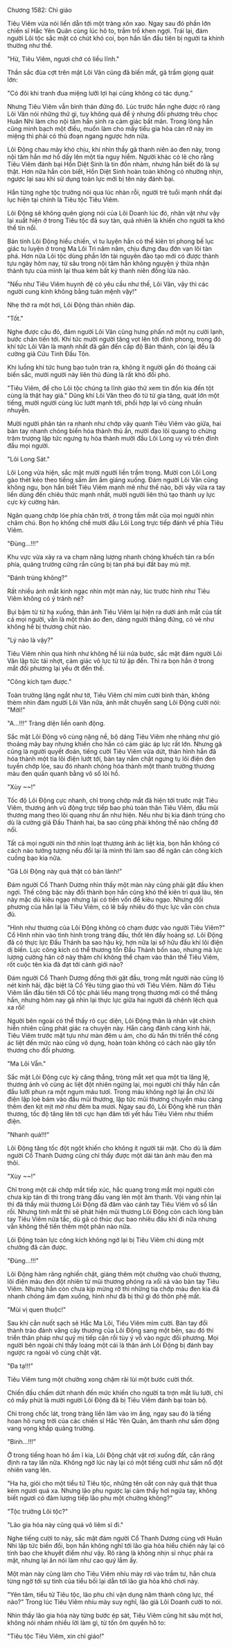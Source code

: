 




Chương 1582: Chỉ giáo


Tiêu Viêm vừa nói liền dẫn tới một tràng xôn xao. Ngay sau đó phần lớn chiến sĩ Hắc Yên Quân cùng lúc hô to, trầm trồ khen ngợi. Trái lại, đám người Lôi tộc sắc mặt có chút khó coi, bọn hắn lần đầu tiên bị người ta khinh thường như thế.

"Hừ, Tiêu Viêm, ngươi chớ có liều lĩnh."

Thần sắc đùa cợt trên mặt Lôi Vân cũng đã biến mất, gã trầm giọng quát lớn:

"Có đôi khi tranh đua miệng lưỡi lợi hại cũng không có tác dụng.” 

Nhưng Tiêu Viêm vẫn bình thản đứng đó. Lúc trước hắn nghe được rõ ràng Lôi Vân nói những thứ gì, tuy không quá để ý nhưng đối phương trêu chọc Huân Nhi làm cho nội tâm hắn sinh ra cảm giác bất mãn. Trong lòng hắn cũng minh bạch một điều, muốn làm cho mấy tiểu gia hỏa càn rỡ này im miệng thì phải có thủ đoạn ngang ngược hơn nữa.

Lôi Động chau mày khó chịu, khi nhìn thấy gã thanh niên áo đen này, trong nội tâm hắn mơ hồ dấy lên một tia nguy hiểm. Người khác có lẽ cho rằng Tiêu Viêm đánh bại Hồn Diệt Sinh là tin đồn nhảm, nhưng hắn biết đó là sự thật. Hơn nữa hắn còn biết, Hồn Diệt Sinh hoàn toàn không có nhường nhịn, ngược lại sau khi sử dụng toàn lực mới bị tên này đánh bại.

Hắn từng nghe tộc trưởng nói qua lúc nhàn rỗi, người trẻ tuổi mạnh nhất đại lục hiện tại chính là Tiêu tộc Tiêu Viêm.

Lôi Động sẽ không quên giọng nói của Lôi Doanh lúc đó, nhân vật như vậy lại xuất hiện ở trong Tiêu tộc đã suy tàn, quả nhiên là khiến cho người ta khó thể tin nổi.

Bản tính Lôi Động hiếu chiến, vì tu luyện hắn có thể kiên trì phong bế lục giác tu luyện ở trong Ma Lôi Trì năm năm, chịu đựng đau đớn vạn lôi tàn phá. Hơn nữa Lôi tộc dùng phần lớn tài nguyên đào tạo mới có được thành tựu ngày hôm nay, từ sâu trong nội tâm hắn không nguyện ý thừa nhận thành tựu của mình lại thua kém bất kỳ thanh niên đồng lứa nào.

"Nếu như Tiêu Viêm huynh đệ có yêu cầu như thế, Lôi Vân, vậy thì các người cung kính không bằng tuân mệnh vậy!"

Nhẹ thở ra một hơi, Lôi Động thản nhiên đáp.

"Tốt."

Nghe được câu đó, đám người Lôi Vân cũng hưng phấn nở một nụ cười lạnh, bước chân tiến tới. Khí tức mười người tăng vọt lên tới đỉnh phong, trong đó khí tức Lôi Vân là mạnh nhất đã gần đến cấp độ Bán thánh, còn lại đều là cường giả Cửu Tinh Đấu Tôn.

Khi luồng khí tức hung bạo tuôn tràn ra, không ít người gần đó thoáng cái biến sắc, mười người này liên thủ đúng là rất khó đối phó.

"Tiêu Viêm, để cho Lôi tộc chúng ta lĩnh giáo thử xem tin đồn kia đến tột cùng là thật hay giả." Dũng khí Lôi Vân theo đó từ từ gia tăng, quát lớn một tiếng, mười người cùng lúc lướt mạnh tới, phối hợp lại vô cùng nhuần nhuyễn.

Mười người phân tán ra nhanh như chớp vây quanh Tiêu Viêm vào giữa, hai bàn tay nhanh chóng biến hóa thành thủ ấn, mười đạo lôi quang to chừng trăm trượng lập tức ngưng tụ hóa thành mười đầu Lôi Long uy vũ trên đỉnh đầu mọi người.

"Lôi Long Sát."

Lôi Long vừa hiện, sắc mặt mười người liền trầm trọng. Mười con Lôi Long gào thét kéo theo tiếng sấm ầm ầm giáng xuống. Đám người Lôi Vân cũng không ngu, bọn hắn biết Tiêu Viêm mạnh mẽ như thế nào, bởi vậy vừa ra tay liền dùng đến chiêu thức mạnh nhất, mười người liên thủ tạo thành uy lực cực kỳ cường hãn.

Ngân quang chớp lóe phía chân trời, ở trong tầm mắt của mọi người nhìn chăm chú. Bọn họ khống chế mười đầu Lôi Long trực tiếp đánh về phía Tiêu Viêm.

"Đùng…!!!"

Khu vực vừa xảy ra va chạm năng lượng nhanh chóng khuếch tán ra bốn phía, quảng trường cứng rắn cũng bị tàn phá bụi đất bay mù mịt.

"Đánh trúng không?"

Rất nhiều ánh mắt kinh ngạc nhìn một màn này, lúc trước hình như Tiêu Viêm không có ý tránh né?

Bụi bặm từ từ hạ xuống, thân ảnh Tiêu Viêm lại hiện ra dưới ánh mắt của tất cả mọi người, vẫn là một thân áo đen, dáng người thẳng đứng, có vẻ như không hề bị thương chút nào.

"Lý nào là vậy?"

Tiêu Viêm nhìn qua hình như không hề lùi nửa bước, sắc mặt đám người Lôi Vân lập tức tái nhợt, cảm giác vô lực từ từ ập đến. Thì ra bọn hắn ở trong mắt đối phương lại yếu ớt đến thế.

"Công kích tạm được."

Toàn trường lặng ngắt như tờ, Tiêu Viêm chỉ mỉm cười bình thản, không thèm nhìn đám người Lôi Vân nữa, ánh mắt chuyển sang Lôi Động cười nói: "Mời!"

"A…!!!” Tràng diện liền oanh động.

Sắc mặt Lôi Động vô cùng nặng nề, bộ dáng Tiêu Viêm nhẹ nhàng như gió thoảng mây bay nhưng khiến cho hắn có cảm giác áp lực rất lớn. Nhưng gã cũng là người quyết đoán, tiếng cười Tiêu Viêm vừa dứt, thân hình hắn đã hóa thành một tia lôi điện lướt tới, bàn tay nắm chặt ngưng tụ lôi điện đen tuyền chớp lóe, sau đó nhanh chóng hóa thành một thanh trường thương màu đen quấn quanh bằng vô số lôi hồ.

"Xùy ~~!"

Tốc độ Lôi Động cực nhanh, chỉ trong chớp mắt đã hiện tới trước mặt Tiêu Viêm, thương ảnh vũ động trực tiếp bao phủ toàn thân Tiêu Viêm, đầu mũi thương mang theo lôi quang như ẩn như hiện. Nếu như bị kia đánh trúng cho dù là cường giả Đấu Thánh hai, ba sao cũng phải không thể nào chống đỡ nổi.

Tất cả mọi người nín thở nhìn loạt thương ảnh ác liệt kia, bọn hắn không có cách nào tưởng tượng nếu đổi lại là mình thì làm sao để ngăn cản công kích cuồng bạo kia nữa.

"Gã Lôi Động này quả thật có bản lãnh!”

Đám người Cổ Thanh Dương nhìn thấy một màn này cũng phải gật đầu khen ngợi. Thế công bậc này đổi thành bọn hắn cũng khó thể kiên trì quá lâu, tên này mặc dù kiêu ngạo nhưng lại có tiền vốn để kiêu ngạo. Nhưng đối phương của hắn lại là Tiêu Viêm, có lẽ bấy nhiêu đó thực lực vẫn còn chưa đủ.

"Hình như thương của Lôi Động không có chạm được vào người Tiêu Viêm?" Cổ Hình nhìn vào tình hình trong tràng đấu, thốt lên đầy hoảng sợ. Lôi Động đã có thực lực Đấu Thánh ba sao hậu kỳ, hơn nữa lại sở hữu đấu khí lôi điện dị biến. Lực công kích có thể thương tổn Đấu Thánh bốn sao, nhưng mà lực lượng cường hãn cỡ này thậm chí không thể chạm vào thân thể Tiêu Viêm, rốt cuộc tên kia đã đạt tới cảnh giới nào?

Đám người Cổ Thanh Dương đồng thời gật đầu, trong mắt người nào cũng lộ nét kinh hãi, đặc biệt là Cổ Yêu từng giao thủ với Tiêu Viêm. Năm đó Tiêu Viêm lần đầu tiên tới Cổ tộc phải liều mạng trọng thương mới có thể thắng hắn, nhưng hôm nay gã nhìn lại thực lực giữa hai người đã chênh lệch quá xa rồi!

Người bên ngoài có thể thấy rõ cục diện, Lôi Động thân là nhân vật chính hiển nhiên cũng phát giác ra chuyện này. Hắn càng đánh càng kinh hãi, Tiêu Viêm trước mặt tựu như màn đêm u ám, cho dù hắn thi triển thế công ác liệt đến mức nào cũng vô dụng, hoàn toàn không có cách nào gây tổn thương cho đối phương.

"Ma Lôi Vẫn."

Sắc mặt Lôi Động cực kỳ căng thẳng, tròng mắt xẹt qua một tia lăng lệ, thương ảnh vô cùng ác liệt đột nhiên ngừng lại, mọi người chỉ thấy hắn cắn đầu lưỡi phun ra một ngụm máu tươi. Trong máu không ngờ lại ẩn chứ lôi điện lập loè bám vào đầu mũi thương, lập tức mũi thương chuyển màu càng thêm đen kịt mịt mờ như đêm ba mươi. Ngay sau đó, Lôi Động khẽ run thân thương, tốc độ tăng lên tới cực hạn đâm tới yết hầu Tiêu Viêm như thiểm điện.

"Nhanh quá!!!”

Lôi Động tăng tốc đột ngột khiến cho không ít người tái mặt. Cho dù là đám người Cổ Thanh Dương cũng chỉ thấy được một dải tàn ảnh màu đen mà thôi.

"Xùy ~~!"

Chỉ trong một cái chớp mắt tiếp xúc, hắc quang trong mắt mọi người còn chưa kịp tán đi thì trong tràng đấu vang lên một âm thanh. Vội vàng nhìn lại thì đã thấy mũi thương Lôi Động đã đâm vào cánh tay Tiêu Viêm vô số lần rồi. Nhưng tinh mắt thì sẽ phát hiện mũi thương Lôi Động còn cách lòng bàn tay Tiêu Viêm nửa tấc, dù gã có thúc dục bao nhiêu đấu khí đi nữa nhưng vẫn không thể tiến thêm một phân nào nữa.

Lôi Động toàn lực công kích không ngờ lại bị Tiêu Viêm chỉ dùng một chưởng đã cản được.

"Đùng…!!!"

Lôi Động hàm răng nghiến chặt, giáng thêm một chưởng vào chuôi thương, lôi điện màu đen đột nhiên từ mũi thương phóng ra xối xả vào bàn tay Tiêu Viêm. Nhưng hắn còn chưa kịp mừng rỡ thì những tia chớp màu đen kia đã nhanh chóng ảm đạm xuống, hình như đã bị thứ gì đó thôn phệ mất.

"Mùi vị quen thuộc!"

Sau khi cắn nuốt sạch sẽ Hắc Ma Lôi, Tiêu Viêm mỉm cười. Bàn tay đổi thành trảo đánh văng cây thương của Lôi Động sang một bên, sau đó thi triển thân pháp như quỷ mị tiếp cận rồi tùy ý vỗ vào ngực đối phương. Mọi người bên ngoài chỉ thấy loáng một cái là thân ảnh Lôi Động bị đánh bay ngược ra ngoài vô cùng chật vật.

"Đa tạ!!!"

Tiêu Viêm tung một chưởng xong chậm rãi lùi một bước cười thốt.

Chiến đấu chấm dứt nhanh đến mức khiến cho người ta trợn mắt líu lưỡi, chỉ có mấy phút là mười người Lôi Động đã bị Tiêu Viêm đánh bại toàn bộ.

Chỉ trong chốc lát, trong tràng liền lâm vào im ắng, ngay sau đó là tiếng hoan hô rung trời của các chiến sĩ Hắc Yên Quân, âm thanh như sấm động vang vọng khắp quảng trường.

"Binh…!!!”

Ở trong tiếng hoan hô ầm ĩ kia, Lôi Động chật vật rơi xuống đất, cắn răng định ra tay lần nữa. Không ngờ lúc này lại có một tiếng cười như sấm nổ đột nhiên vang lên.

"Ha ha, giỏi cho một tiểu tử Tiêu tộc, những tên oắt con này quả thật thua kém ngươi quá xa. Nhưng lão phu ngược lại cảm thấy hơi ngứa tay, không biết ngươi có đảm lượng tiếp lão phu một chưởng không?"

"Tộc trưởng Lôi tộc?"

"Lão gia hỏa này cũng quá vô liêm sỉ đi."

Nghe tiếng cười to này, sắc mặt đám người Cổ Thanh Dương cùng với Huân Nhi lập tức biến đổi, bọn hắn không nghĩ tới lão gia hỏa hiếu chiến này lại có tính bao che khuyết điểm như vậy. Rõ ràng là không nhịn sỉ nhục phải ra mặt, nhưng lại ăn nói làm như cao quý lắm ấy.

Một màn này cũng làm cho Tiêu Viêm nhíu mày rơi vào trầm tư, hắn chưa từng ngờ tới sự tình của tiểu bối lại dẫn tới lão gia hỏa khó chơi này.

"Yên tâm, tiểu tử Tiêu tộc, lão phu chỉ vận dụng năm thành công lực, thế nào?" Trong lúc Tiêu Viêm nhíu mày suy nghĩ, lão già Lôi Doanh cười to nói.

Nhìn thấy lão gia hỏa này từng bước ép sát, Tiêu Viêm cũng hít sâu một hơi, không nói nhảm nhiều lời làm gì, từ tốn ôm quyền hô to:

"Tiêu tộc Tiêu Viêm, xin chỉ giáo!"




